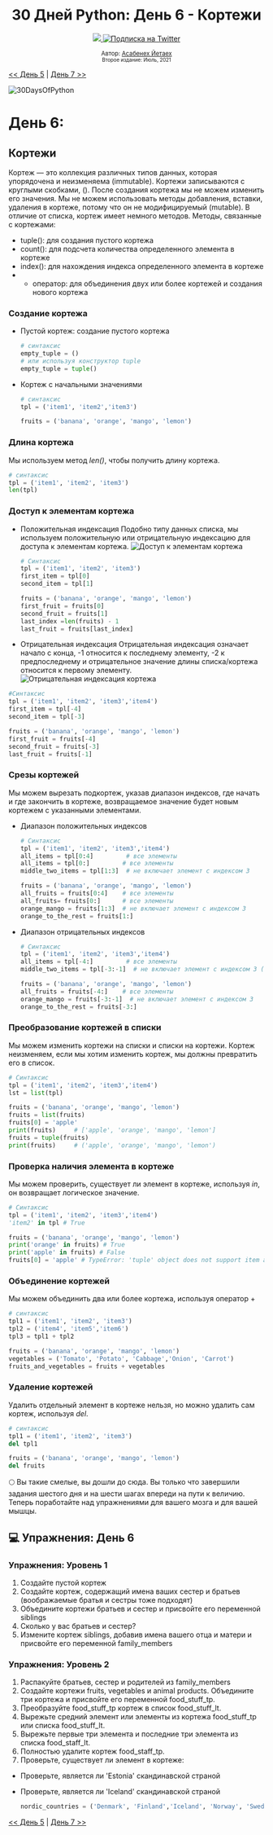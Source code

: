 <div align="center">
  <h1> 30 Дней Python: День 6 - Кортежи</h1>
  <a class="header-badge" target="_blank" href="https://www.linkedin.com/in/asabeneh/">
  <img src="https://img.shields.io/badge/style--5eba00.svg?label=LinkedIn&logo=linkedin&style=social">
  </a>
  <a class="header-badge" target="_blank" href="https://twitter.com/Asabeneh">
  <img alt="Подписка на Twitter" src="https://img.shields.io/twitter/follow/asabeneh?style=social">
  </a>

<sub>Автор:
<a href="https://www.linkedin.com/in/asabeneh/" target="_blank">Асабенех Йетаех</a><br>
<small> Второе издание: Июль, 2021</small>
</sub>

</div>

[<< День 5](../05_Day_Lists/05_lists.md) | [День 7 >>](../07_Day_Sets/07_sets.md)

![30DaysOfPython](../images/30DaysOfPython_banner3@2x.png)

# День 6:

## Кортежи

Кортеж — это коллекция различных типов данных, которая упорядочена и неизменяема (immutable). Кортежи записываются с круглыми скобками, (). После создания кортежа мы не можем изменить его значения. Мы не можем использовать методы добавления, вставки, удаления в кортеже, потому что он не модифицируемый (mutable). В отличие от списка, кортеж имеет немного методов. Методы, связанные с кортежами:

- tuple(): для создания пустого кортежа
- count(): для подсчета количества определенного элемента в кортеже
- index(): для нахождения индекса определенного элемента в кортеже
- - оператор: для объединения двух или более кортежей и создания нового кортежа

### Создание кортежа

- Пустой кортеж: создание пустого кортежа

  ```py
  # синтаксис
  empty_tuple = ()
  # или используя конструктор tuple
  empty_tuple = tuple()
  ```

- Кортеж с начальными значениями

  ```py
  # синтаксис
  tpl = ('item1', 'item2','item3')
  ```

  ```py
  fruits = ('banana', 'orange', 'mango', 'lemon')
  ```

### Длина кортежа

Мы используем метод _len()_, чтобы получить длину кортежа.

```py
# синтаксис
tpl = ('item1', 'item2', 'item3')
len(tpl)
```

### Доступ к элементам кортежа

- Положительная индексация
  Подобно типу данных списка, мы используем положительную или отрицательную индексацию для доступа к элементам кортежа.
  ![Доступ к элементам кортежа](../images/tuples_index.png)

  ```py
  # Синтаксис
  tpl = ('item1', 'item2', 'item3')
  first_item = tpl[0]
  second_item = tpl[1]
  ```

  ```py
  fruits = ('banana', 'orange', 'mango', 'lemon')
  first_fruit = fruits[0]
  second_fruit = fruits[1]
  last_index =len(fruits) - 1
  last_fruit = fruits[last_index]
  ```

- Отрицательная индексация
  Отрицательная индексация означает начало с конца, -1 относится к последнему элементу, -2 к предпоследнему и отрицательное значение длины списка/кортежа относится к первому элементу.
  ![Отрицательная индексация кортежа](../images/tuple_negative_indexing.png)


 ```py
#Синтаксис
tpl = ('item1', 'item2', 'item3','item4')
first_item = tpl[-4]
second_item = tpl[-3]
 ```


```py
fruits = ('banana', 'orange', 'mango', 'lemon')
first_fruit = fruits[-4]
second_fruit = fruits[-3]
last_fruit = fruits[-1]
```

### Срезы кортежей

Мы можем вырезать подкортеж, указав диапазон индексов, где начать и где закончить в кортеже, возвращаемое значение будет новым кортежем с указанными элементами.

- Диапазон положительных индексов

  ```py
  # Синтаксис
  tpl = ('item1', 'item2', 'item3','item4')
  all_items = tpl[0:4]         # все элементы
  all_items = tpl[0:]         # все элементы
  middle_two_items = tpl[1:3]  # не включает элемент с индексом 3
  ```

  ```py
  fruits = ('banana', 'orange', 'mango', 'lemon')
  all_fruits = fruits[0:4]    # все элементы
  all_fruits= fruits[0:]      # все элементы
  orange_mango = fruits[1:3]  # не включает элемент с индексом 3
  orange_to_the_rest = fruits[1:]
  ```

- Диапазон отрицательных индексов

  ```py
  # Синтаксис
  tpl = ('item1', 'item2', 'item3','item4')
  all_items = tpl[-4:]         # все элементы
  middle_two_items = tpl[-3:-1]  # не включает элемент с индексом 3 (-1)
  ```

  ```py
  fruits = ('banana', 'orange', 'mango', 'lemon')
  all_fruits = fruits[-4:]    # все элементы
  orange_mango = fruits[-3:-1]  # не включает элемент с индексом 3
  orange_to_the_rest = fruits[-3:]
  ```

### Преобразование кортежей в списки

Мы можем изменить кортежи на списки и списки на кортежи. Кортеж неизменяем, если мы хотим изменить кортеж, мы должны превратить его в список.

```py
# Синтаксис
tpl = ('item1', 'item2', 'item3','item4')
lst = list(tpl)
```

```py
fruits = ('banana', 'orange', 'mango', 'lemon')
fruits = list(fruits)
fruits[0] = 'apple'
print(fruits)     # ['apple', 'orange', 'mango', 'lemon']
fruits = tuple(fruits)
print(fruits)     # ('apple', 'orange', 'mango', 'lemon')
```

### Проверка наличия элемента в кортеже

Мы можем проверить, существует ли элемент в кортеже, используя _in_, он возвращает логическое значение.

```py
# Синтаксис
tpl = ('item1', 'item2', 'item3','item4')
'item2' in tpl # True
```

```py
fruits = ('banana', 'orange', 'mango', 'lemon')
print('orange' in fruits) # True
print('apple' in fruits) # False
fruits[0] = 'apple' # TypeError: 'tuple' object does not support item assignment
```

### Объединение кортежей

Мы можем объединить два или более кортежа, используя оператор +

```py
# синтаксис
tpl1 = ('item1', 'item2', 'item3')
tpl2 = ('item4', 'item5','item6')
tpl3 = tpl1 + tpl2
```

```py
fruits = ('banana', 'orange', 'mango', 'lemon')
vegetables = ('Tomato', 'Potato', 'Cabbage','Onion', 'Carrot')
fruits_and_vegetables = fruits + vegetables
```

### Удаление кортежей

Удалить отдельный элемент в кортеже нельзя, но можно удалить сам кортеж, используя _del_.

```py
# синтаксис
tpl1 = ('item1', 'item2', 'item3')
del tpl1
```

```py
fruits = ('banana', 'orange', 'mango', 'lemon')
del fruits
```

🌕 Вы такие смелые, вы дошли до сюда. Вы только что завершили задания шестого дня и на шести шагах впереди на пути к величию. Теперь поработайте над упражнениями для вашего мозга и для вашей мышцы.

## 💻 Упражнения: День 6

### Упражнения: Уровень 1

1. Создайте пустой кортеж
2. Создайте кортеж, содержащий имена ваших сестер и братьев (воображаемые братья и сестры тоже подходят)
3. Объедините кортежи братьев и сестер и присвойте его переменной siblings
4. Сколько у вас братьев и сестер?
5. Измените кортеж siblings, добавив имена вашего отца и матери и присвойте его переменной family_members

### Упражнения: Уровень 2

1. Распакуйте братьев, сестер и родителей из family_members
2. Создайте кортежи fruits, vegetables и animal products. Объедините три кортежа и присвойте его переменной food_stuff_tp.
3. Преобразуйте food_stuff_tp кортеж в список food_stuff_lt.
4. Вырежьте средний элемент или элементы из кортежа food_stuff_tp или списка food_stuff_lt.
5. Вырежьте первые три элемента и последние три элемента из списка food_staff_lt.
6. Полностью удалите кортеж food_staff_tp.
7. Проверьте, существует ли элемент в кортеже:

- Проверьте, является ли 'Estonia' скандинавской страной
- Проверьте, является ли 'Iceland' скандинавской страной

  ```py
  nordic_countries = ('Denmark', 'Finland','Iceland', 'Norway', 'Sweden')
  ```

[<< День 5](../05_Day_Lists/05_lists.md) | [День 7 >>](../07_Day_Sets/07_sets.md)
